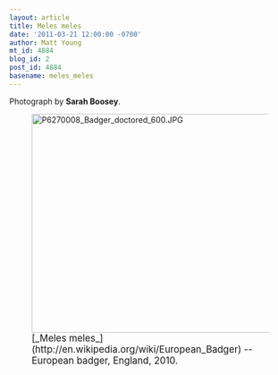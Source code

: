 ```yaml
---
layout: article
title: Meles meles
date: '2011-03-21 12:00:00 -0700'
author: Matt Young
mt_id: 4884
blog_id: 2
post_id: 4884
basename: meles_meles
---
```

Photograph by **Sarah Boosey**.

<figure>
<img src="http://pandasthumb.org/archives/2011/02/23/P6270008_Badger_doctored_600.JPG" alt="P6270008_Badger_doctored_600.JPG" width="600" height="391" />
<figcaption markdown="span">
<big>[_Meles meles_](http://en.wikipedia.org/wiki/European_Badger) -- European badger, England, 2010.</big>

</figcaption>
</figure>
